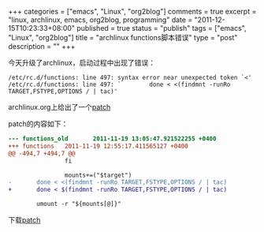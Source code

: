 +++
categories = ["emacs", "Linux", "org2blog"]
comments = true
excerpt = "linux, archlinux, emacs, org2blog, programming"
date = "2011-12-15T10:23:33+08:00"
published = true
status = "publish"
tags = ["emacs", "Linux", "org2blog"]
title = "archlinux functions脚本错误"
type = "post"
description = ""
+++


今天升级了archlinux，启动过程中出现了错误：

```
/etc/rc.d/functions: line 497: syntax error near unexpected token `<'
/etc/rc.d/functions: line 497: `        done < <(findmnt -runRo TARGET,FSTYPE,OPTIONS / | tac)'
```

archlinux.org上给出了一个[patch](https://bugs.archlinux.org/task/27098)

patch的内容如下：
```diff
--- functions_old       2011-11-19 13:05:47.921522255 +0400
+++ functions   2011-11-19 12:55:17.411565127 +0400
@@ -494,7 +494,7 @@
                fi

                mounts+=("$target")
-       done < <(findmnt -runRo TARGET,FSTYPE,OPTIONS / | tac)
+       done < $(findmnt -runRo TARGET,FSTYPE,OPTIONS / | tac)

        umount -r "${mounts[@]}"
```

下载[patch](/media/wpid-rc-functions-typo.patch_.zip)
<!--more-->